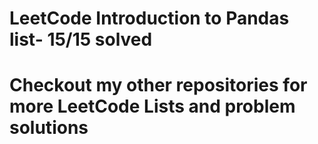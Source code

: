 <h1> LeetCode Introduction to Pandas list- 15/15 solved</h1>
<h1> Checkout my other repositories for more LeetCode Lists and problem solutions</h1>
